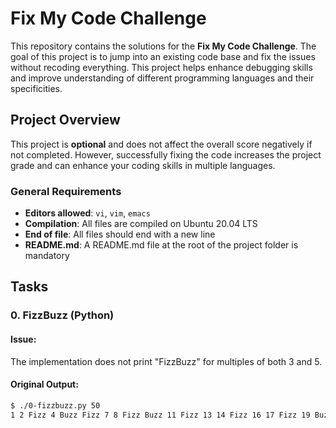 # Fix My Code Challenge

This repository contains the solutions for the **Fix My Code Challenge**. The goal of this project is to jump into an existing code base and fix the issues without recoding everything. This project helps enhance debugging skills and improve understanding of different programming languages and their specificities.

## Project Overview

This project is **optional** and does not affect the overall score negatively if not completed. However, successfully fixing the code increases the project grade and can enhance your coding skills in multiple languages.

### General Requirements

- **Editors allowed**: `vi`, `vim`, `emacs`
- **Compilation**: All files are compiled on Ubuntu 20.04 LTS
- **End of file**: All files should end with a new line
- **README.md**: A README.md file at the root of the project folder is mandatory

## Tasks

### 0. FizzBuzz (Python)

#### Issue:
The implementation does not print "FizzBuzz" for multiples of both 3 and 5.

#### Original Output:
```bash
$ ./0-fizzbuzz.py 50
1 2 Fizz 4 Buzz Fizz 7 8 Fizz Buzz 11 Fizz 13 14 Fizz 16 17 Fizz 19 Buzz Fizz 22 23 Fizz Buzz 26 Fizz 28 29 Fizz 31 32 Fizz 34 Buzz Fizz 37 38 Fizz Buzz 41 Fizz 43 44 Fizz 46 47 Fizz 49 Buzz
